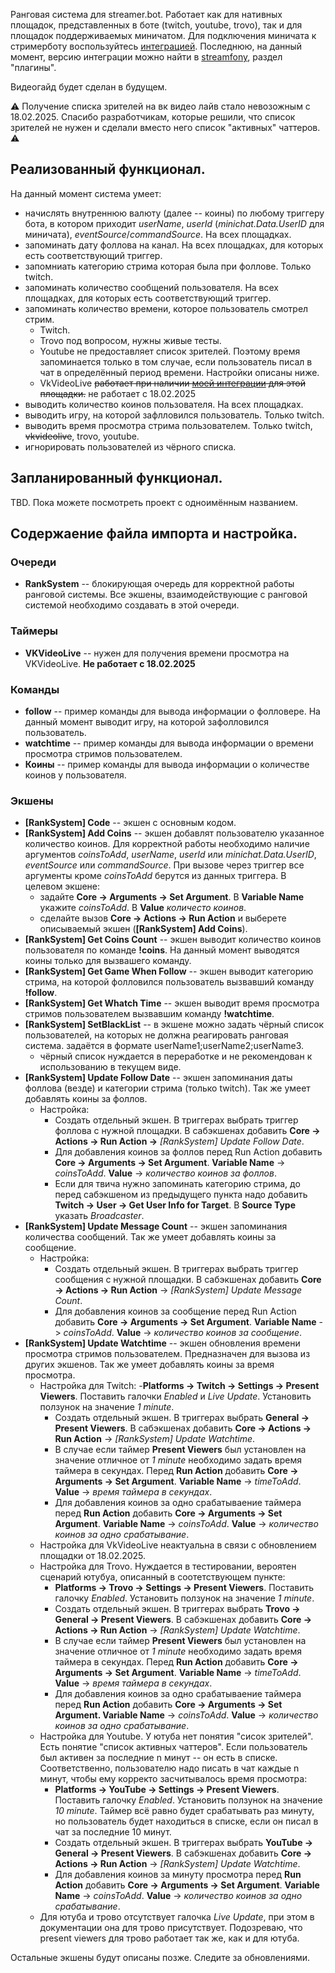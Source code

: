 Ранговая система для streamer.bot. Работает как для нативных площадок, представленных в боте (twitch, youtube, trovo), так и для площадок поддерживаемых миничатом. Для подключения миничата к стримерботу воспользуйтесь [интеграцией](https://docs.play-code.ru/minichat). Последнюю, на данный момент, версию интеграции можно найти в [streamfony](https://t.me/StreamfonyBot?start=_tgr_JpK_P4xlZmI6), раздел "плагины".

Видеогайд будет сделан в будущем.

⚠ Получение списка зрителей на вк видео лайв стало невозожным с 18.02.2025. Спасибо разработчикам, которые решили, что список зрителей не нужен и сделали вместо него список "активных" чаттеров. ⚠

## Реализованный функционал.
На данный момент система умеет:
- начислять внутреннюю валюту (далее -- коины) по любому триггеру бота, в котором приходит *userName*, *userId* (*minichat.Data.UserID* для миничата), *eventSource*/*commandSource*. На всех площадках.
- запоминать дату фоллова на канал. На всех площадках, для которых есть соответствующий триггер.
- запомниать категорию стрима которая была при фоллове. Только twitch.
- запоминать количество сообщений пользователя. На всех площадках, для которых есть соответствующий триггер.
- запоминать количество времени, которое пользователь смотрел стрим.
    - Twitch.
    - Trovo под вопросом, нужны живые тесты.
    - Youtube не предоставляет список зрителей. Поэтому время запоминается только в том случае, если пользователь писал в чат в определённый период времени. Настройки описаны ниже.
    - VkVideoLive ~~работает при наличии [моей интеграции](https://github.com/NuboHeimer/VkVideoLiveService/releases) для этой площадки.~~ не работает с 18.02.2025
- выводить количество коинов пользователя. На всех площадках.
- выводить игру, на которой зафлловился пользователь. Только twitch.
- выводить время просмотра стрима пользователем. Только twitch, ~~vkvideolive~~, trovo, youtube.
- игнорировать пользователей из чёрного списка.

## Запланированный функционал.
TBD. Пока можете посмотреть проект с одноимённым названием.

## Содержаение файла импорта и настройка.
### Очереди
- **RankSystem** -- блокирующая очередь для корректной работы ранговой системы. Все экшены, взаимодействующие с ранговой системой необходимо создавать в этой очереди.
### Таймеры
- **VKVideoLive** -- нужен для получения времени просмотра на VKVideoLive. **Не работает с 18.02.2025**
### Команды
- **follow** -- пример команды для вывода информации о фолловере. На данный момент выводит игру, на которой зафолловился пользователь.
- **watchtime** -- пример команды для вывода информации о времени просмотра стримов пользователем.
- **Коины** -- пример команды для вывода информации о количестве коинов у пользователя.
### Экшены
- **\[RankSystem] Code** -- экшен с основным кодом.
- **\[RankSystem] Add Coins** -- экшен добавлят пользователю указанное количество коинов. Для корректной работы необходимо наличие аргументов *coinsToAdd*, *userName*, *userId* или *minichat.Data.UserID*, *eventSource* или *commandSource*.
    При вызове через триггер все аргументы кроме *coinsToAdd* берутся из данных триггера.
    В целевом экшене:
    - задайте **Core -> Arguments -> Set Argument**. В **Variable Name** укажите *coinsToAdd*. В **Value** *количесто коинов*.
    - сделайте вызов **Core -> Actions -> Run Action** и выберете описываемый экшен (**\[RankSystem] Add Coins**).
- **\[RankSystem] Get Coins Count** -- экшен выводит количество коинов пользователя по команде **!coins**. На данный момент выводятся коины только для вызвашего команду.
- **\[RankSystem] Get Game When Follow** -- экшен выводит категорию стрима, на которой фолловился пользователь вызвавший команду **!follow**.
- **\[RankSystem] Get Whatch Time** -- экшен выводит время просмотра стримов пользователем вызвавшим команду **!watchtime**.
- **\[RankSystem] SetBlackList** -- в экшене можно задать чёрный список пользователей, на которых не должна реагировать ранговая система. задаётся в формате userName1;userName2;userName3.
    - чёрный список нуждается в переработке и не рекомендован к использованию в текущем виде.
- **\[RankSystem] Update Follow Date** -- экшен запоминания даты фоллова (везде) и категории стрима (только twitch). Так же умеет добавлять коины за фоллов.
    - Настройка:
        - Создать отдельный экшен. В триггерах выбрать триггер фоллова с нужной площадки. В сабэкшенах добавить **Core -> Actions -> Run Action ->** *\[RankSystem] Update Follow Date*.
        - Для добавления коинов за фоллов перед Run Action добавить **Core -> Arguments -> Set Argument**. **Variable Name** -> *coinsToAdd*. **Value** -> *количество коинов за фоллов*.
        - Если для твича нужно запоминать категорию стрима, до перед сабэкшеном из предыдущего пункта надо добавить **Twitch -> User -> Get User Info for Target**. В **Source Type** указать *Broadcaster*.
- **\[RankSystem] Update Message Count** -- экшен запоминания количества сообщений. Так же умеет добавлять коины за сообщение.
    - Настройка:
        - Создать отдельный экшен. В триггерах выбрать триггер сообщения с нужной площадки. В сабэкшенах добавить **Core -> Actions -> Run Action** -> *\[RankSystem] Update Message Count*.
        - Для добавления коинов за сообщение перед Run Action добавить **Core -> Arguments -> Set Argument**. **Variable Name** -> *coinsToAdd*. **Value** -> *количество коинов за сообщение*.
- **\[RankSystem] Update Watchtime** -- экшен обновления времени просмотра стримов пользователем. Предназначен для вызова из других экшенов. Так же умеет добавлять коины за время просмотра.
    - Настройка для Twitch:
        -**Platforms -> Twitch -> Settings -> Present Viewers**. Поставить галочки *Enabled* и *Live Update*. Установить ползунок на значение *1 minute*.
        - Создать отдельный экшен. В триггерах выбрать  **General -> Present Viewers**. В сабэкшенах добавить **Core -> Actions -> Run Action** -> *\[RankSystem] Update Watchtime*.
        - В случае если таймер **Present Viewers** был установлен на значение отличное от *1 minute* необходимо задать время таймера в секундах. Перед **Run Action** добавить **Core -> Arguments -> Set Argument**. **Variable Name** -> *timeToAdd*. **Value** -> *время таймера в секундах*.
        - Для добавления коинов за одно срабатываение таймера перед **Run Action** добавить **Core -> Arguments -> Set Argument**. **Variable Name** -> *coinsToAdd*. **Value** -> *количество коинов за одно срабатывание*.
    - Настройка для VkVideoLive неактуальна в связи с обновлением площадки от 18.02.2025.
    - Настройка для Trovo. Нуждается в тестировании, вероятен сценарий ютубуа, описанный в соотетствующем пункте:
        - **Platforms -> Trovo -> Settings -> Present Viewers**. Поставить галочку *Enabled*. Установить ползунок на значение *1 minute*.
        - Создать отдельный экшен. В триггерах выбрать **Trovo -> General -> Present Viewers**. В сабэкшенах добавить **Core -> Actions -> Run Action** -> *\[RankSystem] Update Watchtime*.
        - В случае если таймер **Present Viewers** был установлен на значение отличное от *1 minute* необходимо задать время таймера в секундах. Перед **Run Action** добавить **Core -> Arguments -> Set Argument**. **Variable Name** -> *timeToAdd*. **Value** -> *время таймера в секундах*.
        - Для добавления коинов за одно срабатываение таймера перед **Run Action** добавить **Core -> Arguments -> Set Argument. Variable Name** -> *coinsToAdd*. **Value** -> *количество коинов за одно срабатывание*.
    - Настройка для Youtube. У ютуба нет понятия "сисок зрителей". Есть понятие "список активных чаттеров". Если пользователь был активен за последние n минут -- он есть в списке. Соответственно, пользователю надо писать в чат каждые n минут, чтобы ему корректо засчитывалось время просмотра:
        - **Platforms -> YouTube -> Settings -> Present Viewers**. Поставить галочку *Enabled*. Установить ползунок на значение *10 minute*. Таймер всё равно будет срабатывать раз минуту, но пользователь будет находиться в списке, если он писал в чат за последние 10 минут.
        - Создать отдельный экшен. В триггерах выбрать **YouTube -> General -> Present Viewers**. В сабэкшенах добавить **Core -> Actions -> Run Action** -> *\[RankSystem] Update Watchtime*.
        - Для добавления коинов за минуту просмотра перед **Run Action** добавить **Core -> Arguments -> Set Argument**. **Variable Name** -> *coinsToAdd*. **Value** -> *количество коинов за одно срабатывание*.
    - Для ютуба и трово отсутствует галочка *Live Update*, при этом в документации она для трово присутствует. Подозреваю, что present viewers для трово работает так же, как и для ютуба.

Остальные экшены будут описаны позже. Следите за обновлениями.
